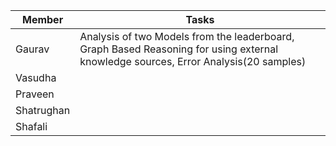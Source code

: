 | Member  | Tasks |
|---|---|
|Gaurav   |  Analysis of two Models from the leaderboard, Graph Based Reasoning for using external knowledge sources, Error Analysis(20 samples) |
|Vasudha   |   |
| Praveen  |   |
| Shatrughan  |   |
| Shafali  |   |
